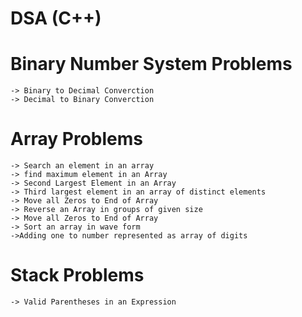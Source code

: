 # DSA (C++)


# Binary Number System Problems
    -> Binary to Decimal Converction 
    -> Decimal to Binary Converction
# Array Problems
    -> Search an element in an array
    -> find maximum element in an Array
    -> Second Largest Element in an Array
    -> Third largest element in an array of distinct elements
    -> Move all Zeros to End of Array
    -> Reverse an Array in groups of given size
    -> Move all Zeros to End of Array
    -> Sort an array in wave form
    ->Adding one to number represented as array of digits
# Stack Problems
    -> Valid Parentheses in an Expression